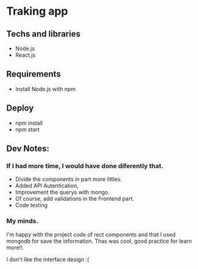 
# Traking app

## Techs and libraries
- Node.js
- React.js

## Requirements
- Install Node.js with npm

## Deploy

- npm install
- npm start


## Dev Notes:
### If I had more time, I would have done diferently that.
- Divide the components in part more littles.
- Added API Autentication,
- Improvement the querys with mongo.
- Of course, add validations in the Frontend part.
- Code testing

### My minds.
I'm happy with the project code of rect components and that I used mongodb for save the information. Thas was cool, good practice for learn more!!.

I don't like the interface design :(